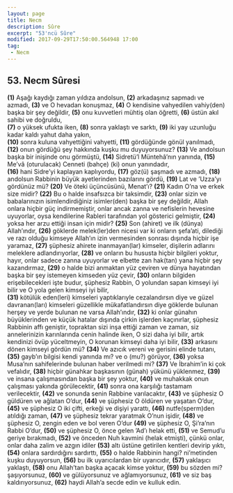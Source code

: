 ```yaml
---
layout: page
title: Necm
description: Sûre
excerpt: "53'ncü Sûre"
modified: 2017-09-29T17:50:00.564948 17:00
tag: 
 - Necm
---
```


## 53. Necm Sûresi

**(1)** Aşağı kaydığı zaman yıldıza andolsun,
**(2)** arkadaşınız sapmadı ve azmadı,
**(3)** ve O hevadan konuşmaz, 
**(4)** O kendisine vahyedilen vahiy(den) başka bir şey değildir,
**(5)** onu kuvvetleri mühtiş olan öğretti,	
**(6)** üstün akıl sahibi ve doğruldu,	
**(7)** o yüksek ufukta iken, 
**(8)** sonra yaklaştı ve sarktı,
**(9)** iki yay uzunluğu kadar kaldı yahut daha yakın,	
****(10)**** sonra kuluna vahyettiğini vahyetti,
****(11)**** gördüğünde gönül yanılmadı,
****(12)**** onun gördüğü şey hakkında kuşku mu duyuyorsunuz?
****(13)**** Ve andolsun başka bir inişinde onu görmüştü,
****(14)**** Sidretü’l Müntehâ’nın yanında,
****(15)**** Me’vâ (oturulacak)	Cenneti (bahçe) (ki) onun yanındadır,	
****(16)**** hani Sidre’yi kaplayan kaplıyordu,
****(17)**** göz(ü) şaşmadı ve azmadı,
****(18)**** andolsun Rabbinin büyük ayetlerinden bazılarını gördü,
****(19)**** Lat ve ’Uzza’yı gördünüz mü?
****(20)**** Ve öteki üçüncüsünü, Menat’ı?
****(21)**** Kadın O’na ve erkek size midir?
****(22)**** Bu o halde	insafsızca bir taksimdir,
****(23)**** onlar sizin ve babalarınızın isimlendirdiğiniz isimler(den) başka bir şey değildir, Allah onlara hiçbir güç indirmemiştir, onlar ancak zanna ve nefislerin hevesine uyuyorlar, oysa kendilerine Rableri tarafından yol gösterici gelmiştir,
****(24)**** yoksa her arzu ettiği insan için midir?
****(25)**** Son (ahiret) ve ilk (dünya) Allah’ındır,
****(26)**** göklerde melek(ler)den nicesi var ki onların şefa’ati, dilediği ve razı olduğu kimseye Allah’ın izin vermesinden sonrası dışında hiçbir işe yaramaz,
****(27)**** şüphesiz ahirete inanmayan(lar) kimseler, dişilerin adlarını meleklere adlandırıyorlar,
****(28)**** ve onların bu hususta hiçbir bilgileri yoktur, hayır, onlar sadece zanna uyuyorlar ve elbette zan hak(tan) yana hiçbir şey	kazandırmaz,
****(29)**** o halde bizi anmaktan yüz çeviren ve dünya hayatından başka bir şey istemeyen kimseden yüz çevir,
****(30)**** onların bilgiden erişebilecekleri işte budur, şüphesiz Rabbin, O yolundan sapan kimseyi iyi bilir ve O yola gelen kimseyi iyi bilir,	
****(31)**** kötülük eden(leri) kimseleri yaptıklarıyle cezalandırsın diye ve  güzel davranan(ları) kimseleri güzellikle mükafatlandırsın diye	göklerde bulunan herşey ve yerde bulunan ne varsa Allah’ındır, 
****(32)**** ki onlar günahın büyüklerinden ve küçük hatalar dışında çirkin işlerden kaçınırlar, şüphesiz Rabbinin affı geniştir, topraktan sizi inşa ettiği zaman ve zaman, siz annelerinizin karınlarında cenin halinde iken, O sizi daha iyi bilir, artık kendinizi övüp yüceltmeyin, O korunan kimseyi daha iyi bilir,
****(33)**** arkasını dönen kimseyi gördün mü?
****(34)**** Ve azıcık vereni ve gerisini elinde tutanı,
****(35)**** gayb’ın bilgisi kendi yanında mı? ve o (mu?) görüyor,
****(36)**** yoksa Musa’nın sahifelerinde bulunan haber verilmedi mi?
****(37)**** Ve İbrahim’in ki çok vefalıdır,
****(38)**** hiçbir günahkar başkasının (günah) yükünü yüklenmez,
****(39)**** ve insana çalışmasından başka bir şey yoktur,
****(40)**** ve muhakkak onun çalışması yakında görülecektir,
****(41)**** sonra ona karşılığı tastamam verilecektir,
****(42)**** ve sonunda senin Rabbine varılacaktır,
****(43)**** ve şüphesiz O güldüren ve ağlatan O’dur,
****(44)**** ve şüphesiz O öldüren ve yaşatan O’dur,
****(45)**** ve şüphesiz O iki çifti, erkeği ve dişiyi yarattı, 
****(46)**** nutfe(sperm)den atıldığı zaman,
****(47)**** ve şüphesiz tekrar yaratmak O’nun işidir,
****(48)**** ve şüphesiz O, zengin eden ve bol veren O’dur
****(49)**** ve şüphesiz O, Şi’ra’nın Rabbi O’dur,
****(50)**** ve şüphesiz O, önce gelen ’Ad’ı helak etti,
****(51)**** ve Semud’u geriye bırakmadı,
****(52)**** ve önceden Nuh kavmini (helak etmişti), çünkü onlar, onlar daha zalim ve azgın idiler
****(53)**** altı üstüne getirilen kentleri devirip yıktı,
****(54)**** onlara sardırdığını sardırttı,
****(55)**** o halde Rabbinin hangi? ni’metinden kuşku duyuyorsun,
****(56)**** bu ilk uyarıcılardan bir uyarıcıdır,
****(57)**** yaklaşıcı yaklaştı,
****(58)**** onu Allah’tan başka açacak kimse yoktur,
****(59)**** bu sözden mi? şaşıyorsunuz,
****(60)**** ve gülüyorsunuz ve ağlamıyorsunuz,
****(61)**** ve siz baş kaldırıyorsunuz,
****(62)**** haydi Allah’a secde edin ve kulluk edin.
